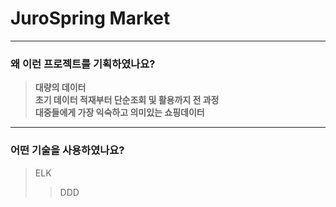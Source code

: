 # JuroSpring Market
------------
### 왜 이런 프로젝트를 기획하였나요?
> **대량의 데이터**<br/>
> **초기 데이터 적재부터 단순조회 및 활용까지 전 과정**<br/>
> **대중들에게 가장 익숙하고 의미있는 쇼핑데이터**<br/>
------------
### 어떤 기술을 사용하였나요?
> ELK
> > DDD
